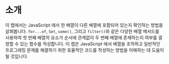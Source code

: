 # 소개

이 랩에서는 JavaScript 에서 한 배열이 다른 배열에 포함되어 있는지 확인하는 방법을 살펴봅니다. `for...of`, `Set`, `some()`, 그리고 `filter()`와 같은 다양한 배열 메서드를 사용하여 첫 번째 배열의 요소가 순서에 관계없이 두 번째 배열에 존재하는지 여부를 결정할 수 있는 함수를 작성합니다. 이 랩은 JavaScript 에서 배열을 조작하고 일반적인 프로그래밍 문제를 해결하기 위한 효율적인 코드를 작성하는 방법을 이해하는 데 도움이 될 것입니다.
